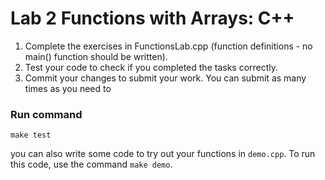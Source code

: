 # Lab 2 Functions with Arrays: C++
1. Complete the exercises in FunctionsLab.cpp (function definitions - no main() function should be written).
2. Test your code to check if you completed the tasks correctly.
3. Commit your changes to submit your work. You can submit as many times as you need to

### Run command
`make test`

you can also write some code to try out your functions in `demo.cpp`. To run this code, use the command `make demo`.
